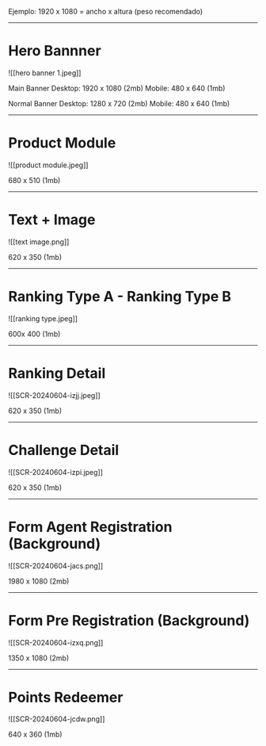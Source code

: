 
Ejemplo:
1920 x 1080 = ancho x altura (peso recomendado)

---
# Hero Bannner

![[hero banner 1.jpeg]]

Main Banner
Desktop: 1920 x 1080 (2mb)
Mobile: 480 x 640 (1mb)

Normal Banner
Desktop: 1280 x 720 (2mb)
Mobile: 480 x 640 (1mb)


---

# Product Module

![[product module.jpeg]]

680 x 510 (1mb)

---

# Text + Image

![[text image.png]]

620 x 350 (1mb)


---

# Ranking Type A - Ranking Type B

![[ranking type.jpeg]]

600x 400 (1mb)


---

# Ranking Detail

![[SCR-20240604-izjj.jpeg]]

620 x 350 (1mb)


---

# Challenge Detail

![[SCR-20240604-izpi.jpeg]]

620 x 350 (1mb)


---

# Form Agent Registration (Background)

![[SCR-20240604-jacs.png]]

1980 x 1080 (2mb)


---

# Form Pre Registration (Background)

![[SCR-20240604-izxq.png]]

1350 x 1080 (2mb)


---

# Points Redeemer

![[SCR-20240604-jcdw.png]]

640 x 360 (1mb)
